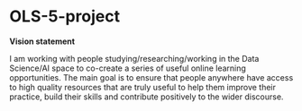 # OLS-5-project
**Vision statement**

I am working with people studying/researching/working in the Data Science/AI space to co-create a series of useful online learning opportunities. The main goal is to ensure that people anywhere have access to high quality resources that are truly useful to help them improve their practice, build their skills and contribute positively to the wider discourse.
